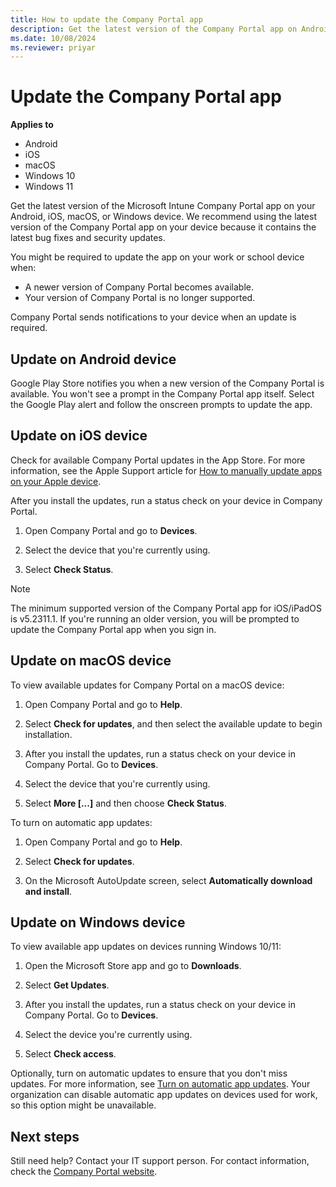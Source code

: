 ```yaml
---
title: How to update the Company Portal app
description: Get the latest version of the Company Portal app on Android, iOS, macOS, and Windows devices.
ms.date: 10/08/2024
ms.reviewer: priyar
---
```


# Update the Company Portal app

**Applies to**
- Android
- iOS
- macOS
- Windows 10
- Windows 11


Get the latest version of the Microsoft Intune Company Portal app on your Android, iOS, macOS, or Windows device. We recommend using the latest version of the Company Portal app on your device because it contains the latest bug fixes and security updates.

You might be required to update the app on your work or school device when:

* A newer version of Company Portal becomes available.
* Your version of Company Portal is no longer supported.

Company Portal sends notifications to your device when an update is required.

## Update on Android device

Google Play Store notifies you when a new version of the Company Portal is available. You won't see a prompt in the Company Portal app itself. Select the Google Play alert and follow the onscreen prompts to update the app.

## Update on iOS device

Check for available Company Portal updates in the App Store. For more information, see the Apple Support article for [How to manually update apps on your Apple device](https://support.apple.com/en-us/HT202180).

After you install the updates, run a status check on your device in Company Portal.

1. Open Company Portal and go to **Devices**.

2. Select the device that you're currently using.

3. Select **Check Status**.

> [!NOTE]
> The minimum supported version of the Company Portal app for iOS/iPadOS is v5.2311.1. If you're running an older version, you will be prompted to update the Company Portal app when you sign in.

## Update on macOS device

To view available updates for Company Portal on a macOS device:

1. Open Company Portal and go to **Help**.

1. Select **Check for updates**, and then select the available update to begin installation.

1. After you install the updates, run a status check on your device in Company Portal. Go to **Devices**.

1. Select the device that you're currently using.

1. Select **More [...]** and then choose **Check Status**.

To turn on automatic app updates:

1. Open Company Portal and go to **Help**.

2. Select **Check for updates**.

3. On the Microsoft AutoUpdate screen, select **Automatically download and install**.

## Update on Windows device

To view available app updates on devices running Windows 10/11:

1. Open the Microsoft Store app and go to **Downloads**.

1. Select **Get Updates**.

1. After you install the updates, run a status check on your device in Company Portal. Go to **Devices**.

1. Select the device you're currently using.

1. Select **Check access**.

Optionally, turn on automatic updates to ensure that you don't miss updates. For more information, see [Turn on automatic app updates](https://support.microsoft.com/windows/turn-on-automatic-app-updates-70634d32-4657-dc76-632b-66048978e51b). Your organization can disable automatic app updates on devices used for work, so this option might be unavailable.

## Next steps

Still need help? Contact your IT support person. For contact information, check the [Company Portal website](https://go.microsoft.com/fwlink/?linkid=2010980).
